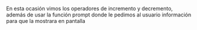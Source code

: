 En esta ocasión vimos los operadores de incremento y decremento, además de usar la función prompt donde le pedimos al usuario información para que la mostrara en pantalla
